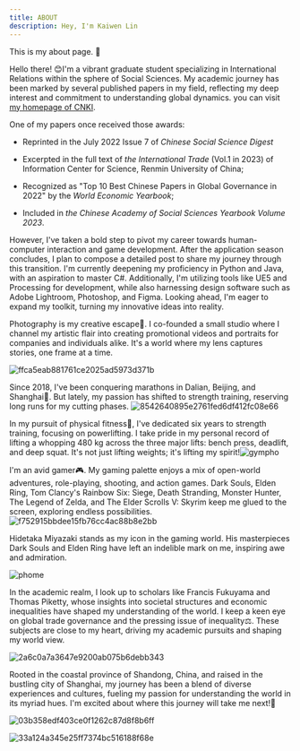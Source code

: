 ```yaml
---
title: ABOUT
description: Hey, I'm Kaiwen Lin
---
```


This is my about page. :wave:

Hello there! 😊I'm a vibrant graduate student specializing in International Relations within the sphere of Social Sciences. My academic journey has been marked by several published papers in my field, reflecting my deep interest and commitment to understanding global dynamics. you can visit [my homepage of CNKI](https://kns.cnki.net/kcms2/author/detail?v=xBNwvqFr00JloK2qyM4XitHR1JT7ASD_EIpf0YZDTbZmTOdTST4KuKP40KzHTz89vYW28rGD2NiyRBaXJdzJM-TX8Yewk0esMcEUqbszK19fhlLTW-gMXpFqy6yYyENC&uniplatform=NZKPT&language=CHS).

One of my papers once received those awards:
- Reprinted in the July 2022 Issue 7 of *Chinese Social Science Digest*

- Excerpted in the full text of  *the International Trade* (Vol.1 in 2023) of Information Center for Science, Renmin University of China;

- Recognized as "Top 10 Best Chinese Papers in Global Governance in 2022" by the *World Economic Yearbook*;
- Included in *the Chinese Academy of Social Sciences Yearbook Volume 2023*.

However, I've taken a bold step to pivot my career towards human-computer interaction and game development. After the application season concludes, I plan to compose a detailed post to share my journey through this transition. I'm currently deepening my proficiency in Python and Java, with an aspiration to master C#. Additionally, I'm utilizing tools like UE5 and Processing for development, while also harnessing design software such as Adobe Lightroom, Photoshop, and Figma. Looking ahead, I'm eager to expand my toolkit, turning my innovative ideas into reality.

Photography is my creative escape📸. I co-founded a small studio where I channel my artistic flair into creating promotional videos and portraits for companies and individuals alike. It's a world where my lens captures stories, one frame at a time.

![ffca5eab881761ce2025ad5973d371b](https://typora-1323668464.cos.ap-hongkong.myqcloud.com/typora/ffca5eab881761ce2025ad5973d371b.jpg?imageSlim)

Since 2018, I've been conquering marathons in Dalian, Beijing, and Shanghai:runner:. But lately, my passion has shifted to strength training, reserving long runs for my cutting phases. ![8542640895e2761fed6df412fc08e66](https://typora-1323668464.cos.ap-hongkong.myqcloud.com/typora/8542640895e2761fed6df412fc08e66.jpg?imageSlim)

In my pursuit of physical fitness💪, I've dedicated six years to strength training, focusing on powerlifting. I take pride in my personal record of lifting a whopping 480 kg across the three major lifts: bench press, deadlift, and deep squat. It's not just lifting weights; it's lifting my spirit!![gympho](https://typora-1323668464.cos.ap-hongkong.myqcloud.com/typora/gympho.jpg?imageSlim)

I'm an avid gamer:video_game:. My gaming palette enjoys a mix of open-world adventures, role-playing, shooting, and action games. Dark Souls, Elden Ring, Tom Clancy's Rainbow Six: Siege, Death Stranding, Monster Hunter, The Legend of Zelda, and The Elder Scrolls V: Skyrim keep me glued to the screen, exploring endless possibilities.![f752915bbdee15fb76cc4ac88b8e2bb](https://typora-1323668464.cos.ap-hongkong.myqcloud.com/typora/f752915bbdee15fb76cc4ac88b8e2bb.jpg?imageSlim)

Hidetaka Miyazaki stands as my icon in the gaming world. His masterpieces Dark Souls and Elden Ring have left an indelible mark on me, inspiring awe and admiration. 

![phome](https://typora-1323668464.cos.ap-hongkong.myqcloud.com/typora/phome-1704701075972-3.jpg?imageSlim)

In the academic realm, I look up to scholars like Francis Fukuyama and Thomas Piketty, whose insights into societal structures and economic inequalities have shaped my understanding of the world. I keep a keen eye on global trade governance and the pressing issue of inequality⚖️. These subjects are close to my heart, driving my academic pursuits and shaping my world view.

![2a6c0a7a3647e9200ab075b6debb343](https://typora-1323668464.cos.ap-hongkong.myqcloud.com/typora/2a6c0a7a3647e9200ab075b6debb343.jpg?imageSlim)

Rooted in the coastal province of Shandong, China, and raised in the bustling city of Shanghai, my journey has been a blend of diverse experiences and cultures, fueling my passion for understanding the world in its myriad hues. I'm excited about where this journey will take me next!🌟

![03b358edf403ce0f1262c87d8f8b6ff](https://typora-1323668464.cos.ap-hongkong.myqcloud.com/typora/03b358edf403ce0f1262c87d8f8b6ff.jpg?imageSlim)

![33a124a345e25ff7374bc516188f68e](https://typora-1323668464.cos.ap-hongkong.myqcloud.com/typora/33a124a345e25ff7374bc516188f68e.jpg?imageSlim)